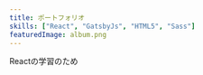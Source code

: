 ```yaml
---
title: ポートフォリオ
skills: ["React", "GatsbyJs", "HTML5", "Sass"]
featuredImage: album.png
---
```


Reactの学習のため